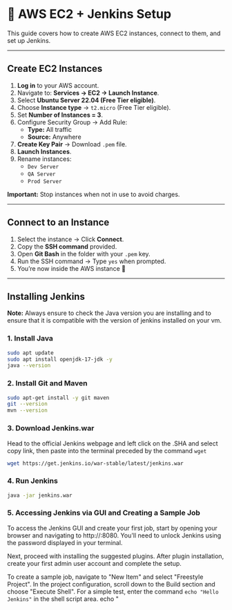 # 🚀 AWS EC2 + Jenkins Setup

This guide covers how to create AWS EC2 instances, connect to them, and set up Jenkins.

---

## Create EC2 Instances

1. **Log in** to your AWS account.  
2. Navigate to: **Services → EC2 → Launch Instance**.  
3. Select **Ubuntu Server 22.04 (Free Tier eligible)**.  
4. Choose **Instance type** → `t2.micro` (Free Tier eligible).  
5. Set **Number of Instances = 3**.  
6. Configure Security Group → Add Rule:  
   - **Type:** All traffic  
   - **Source:** Anywhere  
7. **Create Key Pair** → Download `.pem` file.  
8. **Launch Instances**.  
9. Rename instances:  
   - `Dev Server`  
   - `QA Server`  
   - `Prod Server`  

 **Important:** Stop instances when not in use to avoid charges.  

---

## Connect to an Instance

1. Select the instance → Click **Connect**.  
2. Copy the **SSH command** provided.  
3. Open **Git Bash** in the folder with your `.pem` key.  
4. Run the SSH command → Type `yes` when prompted.  
5. You’re now inside the AWS instance 🎉  

---

## Installing Jenkins

**Note:** Always ensure to check the Java version you are installing and to ensure that it is compatible with the version of jenkins installed on your vm.

### 1. Install Java

```bash
sudo apt update
sudo apt install openjdk-17-jdk -y
java --version

```

### 2. Install Git and Maven

```bash
sudo apt-get install -y git maven
git --version
mvn --version
```

### 3. Download Jenkins.war

Head to the official Jenkins webpage and left click on the .SHA and select copy link, then paste into the terminal preceded by the command `wget`

```bash
wget https://get.jenkins.io/war-stable/latest/jenkins.war
```

### 4. Run Jenkins

```bash
java -jar jenkins.war
```

### 5. Accessing Jenkins via GUI and Creating a Sample Job

To access the Jenkins GUI and create your first job, start by opening your browser and navigating to http://<public-ip>:8080. You'll need to unlock Jenkins using the password displayed in your terminal.

Next, proceed with installing the suggested plugins. After plugin installation, create your first admin user account and complete the setup.

To create a sample job, navigate to "New Item" and select "Freestyle Project". In the project configuration, scroll down to the Build section and choose "Execute Shell". For a simple test, enter the command `echo "Hello Jenkins"` in the shell script area.
echo "

